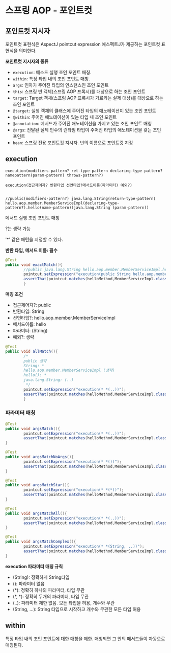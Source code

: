 # 스프링 AOP - 포인트컷

## 포인트컷 지시자

포인트컷 표현식은 AspectJ pointcut expression 애스펙트J가 제공하는 포인트컷 표현식을 의미한다.

**포인트컷 지시자의 종류**

- `execution`: 메소드 실행 조인 포인트 매칭.
- `within`: 특정 타입 내의 조인 포인트 매칭.
- `args`: 인자가 주어진 타입의 인스턴스인 조인 포인트
- `this`: 스프링 빈 객체(스프링 AOP 프록시)를 대상으로 하는 조인 포인트
- `target`: Target 객체(스프링 AOP 프록시가 가르키는 실제 대상)를 대상으로 하는 조인 포인트
- `@target`: 실행 객체의 클래스에 주어진 타입의 애노테이션이 있는 조인 포인트
- `@within`: 주어진 애노테이션이 있는 타입 내 조인 포인트
- `@annotation`: 메서드가 주어진 애노테이션을 가지고 있는 조인 포인트 매칭
- `@args`: 전달된 실제 인수의 런타임 타입이 주어진 타입의 애노테이션을 갖는 조인 포인트
- `bean`: 스프링 전용 포인트컷 지시자. 빈의 이름으로 포인트컷 지정

## execution

```text
execution(modifiers-pattern? ret-type-pattern declaring-type-pattern?namepattern(param-pattern) throws-pattern?)

execution(접근제어자? 반환타입 선언타입?메서드이름(파라미터) 예외?)


//public(modifiers-pattern?) java.lang.String(return-type-pattern) hello.aop.member.MemberServiceImpl(declaring-type-pattern?).hello(name-pattern)(java.lang.String (param-pattern))
```

메서드 실행 조인 포인트 매칭

?는 생략 가능

'*' 같은 패턴을 지정할 수 있다.

**반환 타입, 메서드 이름: 필수**

```java
@Test
public void exactMatch(){
        //public java.lang.String hello.aop.member.MemberServiceImpl.hello(java.lang.String)
        pointcut.setExpression("execution(public String hello.aop.member.MemberServiceImpl.hello(String))");
        assertThat(pointcut.matches(helloMethod,MemberServiceImpl.class)).isTrue();
        }
```

**매칭 조건**

- 접근제어자?: public
- 반환타입: String
- 선언타입?: hello.aop.member.MemberServiceImpl
- 메서드이름: hello
- 파라미터: (String)
- 예외?: 생략

```java
@Test
public void allMatch(){
        /*
        public 생략
        String: *
        hello.aop.member.MemberServiceImpl (생략)
        hello(): *
        java.lang.String: (..)
         */
        pointcut.setExpression("execution(* *(..))");
        assertThat(pointcut.matches(helloMethod,MemberServiceImpl.class)).isTrue();
        }
```

### 파라미터 매칭

```java
@Test
public void argsMatch(){
        pointcut.setExpression("execution(* *(..))");
        assertThat(pointcut.matches(helloMethod,MemberServiceImpl.class)).isTrue();
}

@Test
public void argsMatchNoArgs(){
        pointcut.setExpression("execution(* *())");
        assertThat(pointcut.matches(helloMethod,MemberServiceImpl.class)).isFalse();
}

@Test
public void argsMatchStar(){
        pointcut.setExpression("execution(* *(*))");
        assertThat(pointcut.matches(helloMethod,MemberServiceImpl.class)).isTrue();
}

@Test
public void argsMatchAll(){
        pointcut.setExpression("execution(* *(..))");
        assertThat(pointcut.matches(helloMethod,MemberServiceImpl.class)).isTrue();
}

@Test
public void argsMatchComplex(){
        pointcut.setExpression("execution(* *(String, ..))");
        assertThat(pointcut.matches(helloMethod,MemberServiceImpl.class)).isTrue();
}
```

**execution 파라미터 매칭 규칙**

- (String): 정확하게 String타입 
- (): 파라미터 없음
- (*): 정확히 하나의 파라미터, 타입 무관
- (*, *): 정확히 두개의 파라미터, 타입 무관
- (..): 파라미터 제한 없음. 모든 타입을 허용, 개수와 무관
- (String, ...): String 타입으로 시작하고 개수와 무관한 모든 타입 허용

## within

특정 타입 내의 조인 포인트에 대한 매칭을 제한. 매칭되면 그 안의 메서드들이 자동으로 매칭된다.

